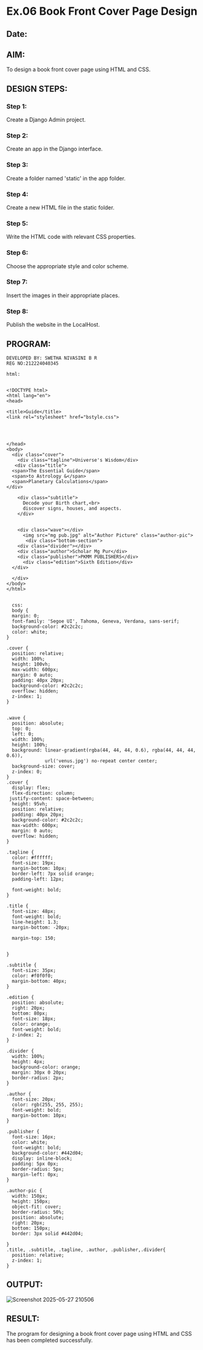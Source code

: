 # Ex.06 Book Front Cover Page Design
## Date:

## AIM:
To design a book front cover page using HTML and CSS.

## DESIGN STEPS:

### Step 1:
Create a Django Admin project.

### Step 2:
Create an app in the Django interface.

### Step 3:
Create a folder named 'static' in the app folder.

### Step 4:
Create a new HTML file in the static folder.

### Step 5:
Write the HTML code with relevant CSS properties.

### Step 6:
Choose the appropriate style and color scheme.

### Step 7:
Insert the images in their appropriate places.

### Step 8:
Publish the website in the LocalHost.

## PROGRAM:
```
DEVELOPED BY: SWETHA NIVASINI B R
REG NO:212224040345
```

```
html:


<!DOCTYPE html>
<html lang="en">
<head>

<title>Guide</title>
<link rel="stylesheet" href="bstyle.css"> 




</head>
<body>
  <div class="cover">
    <div class="tagline">Universe's Wisdom</div>
   <div class="title">
  <span>The Essential Guide</span>
  <span>to Astrology &</span>
  <span>Planetary Calculations</span>
</div>

    <div class="subtitle">
      Decode your Birth chart,<br>
      discover signs, houses, and aspects.
    </div>
  
    
    <div class="wave"></div>
      <img src="mg pub.jpg" alt="Author Picture" class="author-pic"> 
       <div class="bottom-section">
    <div class="divider"></div>
    <div class="author">Scholar Mg Pur</div>
    <div class="publisher">PKMM PUBLISHERS</div>
      <div class="edition">Sixth Edition</div>
  </div>
   
  </div>
</body>
</html>


  css:
  body {
  margin: 0;
  font-family: 'Segoe UI', Tahoma, Geneva, Verdana, sans-serif;
  background-color: #2c2c2c;
  color: white;
}

.cover {
  position: relative;
  width: 100%;
  height: 100vh;           
  max-width: 600px;
  margin: 0 auto;
  padding: 40px 20px;
  background-color: #2c2c2c;
  overflow: hidden;
  z-index: 1;
}


.wave {
  position: absolute;
  top: 0;
  left: 0;
  width: 100%;
  height: 100%;
  background: linear-gradient(rgba(44, 44, 44, 0.6), rgba(44, 44, 44, 0.6)), 
              url('venus.jpg') no-repeat center center;
  background-size: cover;
  z-index: 0;
}
.cover {
  display: flex;
  flex-direction: column;
 justify-content: space-between;
  height: 95vh;
  position: relative;
  padding: 40px 20px;
  background-color: #2c2c2c;
  max-width: 600px;
  margin: 0 auto;
  overflow: hidden;
}

.tagline {
  color: #ffffff;
  font-size: 19px;
  margin-bottom: 10px;
  border-left: 7px solid orange;
  padding-left: 12px;
  
  font-weight: bold;
}

.title {
  font-size: 48px;
  font-weight: bold;
  line-height: 1.3;
  margin-bottom: -20px;
 
  margin-top: 150;   
     

}

.subtitle {
  font-size: 35px;
  color: #f0f0f0;
  margin-bottom: 40px; 
}

.edition {
  position: absolute;
  right: 20px;
  bottom: 80px;
  font-size: 18px;
  color: orange;
  font-weight: bold;
  z-index: 2;
}

.divider {
  width: 100%;
  height: 4px;
  background-color: orange;
  margin: 30px 0 20px;
  border-radius: 2px;
}

.author {
  font-size: 20px;
  color: rgb(255, 255, 255);
  font-weight: bold;
  margin-bottom: 10px;
}

.publisher {
  font-size: 16px;
  color: white;
  font-weight: bold;
  background-color: #442d04;
  display: inline-block;
  padding: 5px 0px;
  border-radius: 5px;
  margin-left: 0px;
}

.author-pic {
  width: 150px;
  height: 150px;
  object-fit: cover;
  border-radius: 50%;
  position: absolute;
  right: 20px;        
  bottom: 150px;     
  border: 3px solid #442d04;
  
}
.title, .subtitle, .tagline, .author, .publisher,.divider{
  position: relative;
  z-index: 1;
}

```



## OUTPUT:

![Screenshot 2025-05-27 210506](https://github.com/user-attachments/assets/6b07534e-67b0-456c-a64b-4c278ca38fb5)







## RESULT:
The program for designing a book front cover page using HTML and CSS has been completed successfully.
